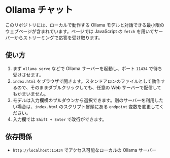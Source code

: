 # Ollama チャット

このリポジトリには、ローカルで動作する Ollama モデルと対話できる最小限のウェブページが含まれています。ページでは JavaScript の `fetch` を用いてサーバーからストリーミングで応答を受け取ります。

## 使い方
1. まず `ollama serve` などで Ollama サーバーを起動し、ポート `11434` で待ち受けさせます。
2. `index.html` をブラウザで開きます。スタンドアロンのファイルとして動作するので、そのままダブルクリックしても、任意の Web サーバーで配信してもかまいません。
3. モデルは入力欄横のプルダウンから選択できます。別のサーバーを利用したい場合は、`index.html` のスクリプト冒頭にある `endpoint` 変数を変更してください。
4. 入力欄では `Shift + Enter` で改行ができます。

## 依存関係
- `http://localhost:11434` でアクセス可能なローカルの Ollama サーバー
